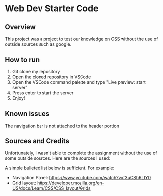 # Web Dev Starter Code

## Overview

This project was a project to test our knowledge on CSS without the use of 
outside sources such as google.

## How to run
1. Git clone my repository
2. Open the cloned repository in VSCode
3. Open the VSCode command palette and type "Live preview: start server"
4. Press enter to start the server
5. Enjoy!

## Known issues
The navigation bar is not attached to the header portion

## Sources and Credits
Unfortunately, I wasn't able to complete the assignment without the use of 
some outside sources. Here are the sources I used:

A simple bulleted list below is sufficient. For example:

- Navigation Panel: https://www.youtube.com/watch?v=f3uCSh6LIY0
- Grid layout: https://developer.mozilla.org/en-US/docs/Learn/CSS/CSS_layout/Grids


